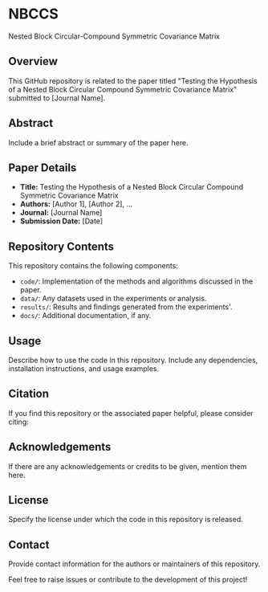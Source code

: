 # NBCCS
Nested Block Circular-Compound Symmetric Covariance Matrix

## Overview

This GitHub repository is related to the paper titled "Testing the Hypothesis of a Nested Block Circular Compound Symmetric Covariance Matrix" submitted to [Journal Name].

## Abstract

Include a brief abstract or summary of the paper here.

## Paper Details

- **Title:** Testing the Hypothesis of a Nested Block Circular Compound Symmetric Covariance Matrix
- **Authors:** [Author 1], [Author 2], ...
- **Journal:** [Journal Name]
- **Submission Date:** [Date]

## Repository Contents

This repository contains the following components:

- `code/`: Implementation of the methods and algorithms discussed in the paper.
- `data/`: Any datasets used in the experiments or analysis.
- `results/`: Results and findings generated from the experiments'.
- `docs/`: Additional documentation, if any.

## Usage

Describe how to use the code in this repository. Include any dependencies, installation instructions, and usage examples.

## Citation

If you find this repository or the associated paper helpful, please consider citing:


## Acknowledgements

If there are any acknowledgements or credits to be given, mention them here.

## License

Specify the license under which the code in this repository is released.

## Contact

Provide contact information for the authors or maintainers of this repository.

Feel free to raise issues or contribute to the development of this project!

